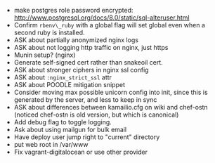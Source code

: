- make postgres role password encrypted:
  http://www.postgresql.org/docs/8.0/static/sql-alteruser.html
- Confirm `rbenv\_ruby` with a global flag will set global even
  when a second ruby is installed.
- ASK about partially anonymized nginx logs
- ASK about not logging http traffic on nginx, just https
- Munin setup? (nginx)
- Generate self-signed cert rather than snakeoil cert.
- ASK about stronger ciphers in nginx ssl config
- ASK about `:nginx_strict_ssl` attr
- ASK about POODLE mitigation snippet
- Consider moving max possible unicorn config into init, since this is
  generated by the server, and less to keep in sync
- ASK about differences between kamailio.cfg on wiki and chef-ostn
  (noticed chef-ostn is old version, but which is canonical)
- Add debug flag to toggle logging.
- Ask about using mailgun for bulk email
- Have deploy user jump right to "current" directory
- put web root in /var/www
- Fix vagrant-digitalocean or use other provider
